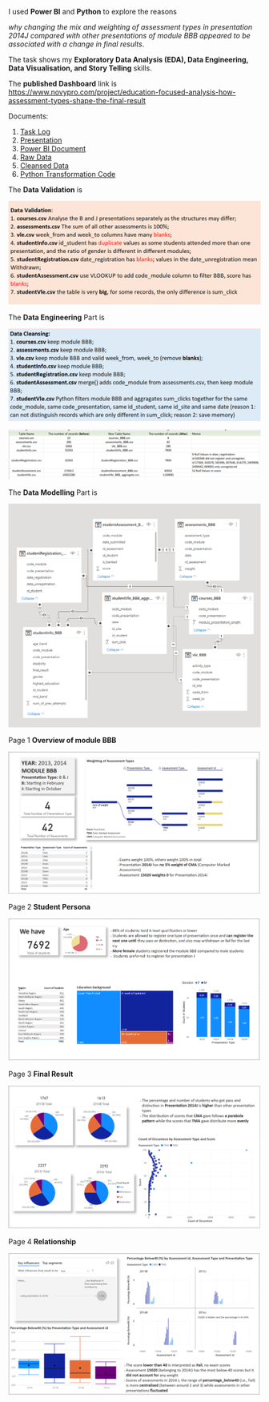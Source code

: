 I used **Power BI** and **Python** to explore the reasons 

*why changing the mix and weighting of assessment types in presentation 2014J compared with other presentations of module BBB appeared to be associated with a change in final results*. 

The task shows my **Exploratory Data Analysis (EDA), Data Engineering, Data Visualisation, and Story Telling** skills.

The **published Dashboard** link is https://www.novypro.com/project/education-focused-analysis-how-assessment-types-shape-the-final-result

Documents:
1. [Task Log](./OULAD_BBB_Work_Log_Xiang_Li.xlsx)
2. [Presentation](./OULAD_BBB_2014J_Result_Xiang_Li.pptx)
3. [Power BI Document](./OULAD_BBB_2014J_Xiang_Li.pbix)
4. [Raw Data](./OULAD_raw)
5. [Cleansed Data](./OULAD_Cleansed)
6. [Python Transformation Code](./OULAD_Python_Transformation)

The **Data Validation** is
<p align = "center">
  <img src="./Report%20Pages/Data%20Validation.png"
    >
  </p>

The **Data Engineering** Part is
<p align = "center">
  <img src="./Report%20Pages/Data%20Cleansing.png"
    >
  </p>

<p align = "center">
  <img src="./Report%20Pages/Changes%20of%20cleansed%20dataset.png"
    >
  </p>
    
The **Data Modelling** Part is
<p align = "center">
<img src="./Report%20Pages/Power%20BI%20Data%20Modelling.png">
</p>

Page 1 **Overview of module BBB**
<p align = "center">
<img src="./Report%20Pages/report%201%20Overview.png">
</p>

Page 2 **Student Persona**
<p align = "center">
<img src="./Report%20Pages/report%202%20Persona.png">
</p>

Page 3 **Final Result**
<p align = "center">
<img src="./Report%20Pages/report%203%20Final%20Results.png">
</p>

Page 4 **Relationship**
<p align = "center">
<img src="./Report%20Pages/report%204%20Relation.png">
</p>


